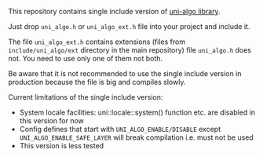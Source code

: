This repository contains single include version of [uni-algo library](https://github.com/uni-algo/uni-algo).

Just drop `uni_algo.h` or `uni_algo_ext.h` file into your project and include it.

The file `uni_algo_ext.h` contains extensions (files from `include/uni_algo/ext` directory in the main repository) file `uni_algo.h` does not.
You need to use only one of them not both.

Be aware that it is not recommended to use the single include version in production because the file is big and compiles slowly.

Current limitations of the single include version:
- System locale facilities: uni::locale::system() function etc. are disabled in this version for now
- Config defines that start with `UNI_ALGO_ENABLE/DISABLE` except `UNI_ALGO_ENABLE_SAFE_LAYER` will break compilation i.e. must not be used
- This version is less tested
